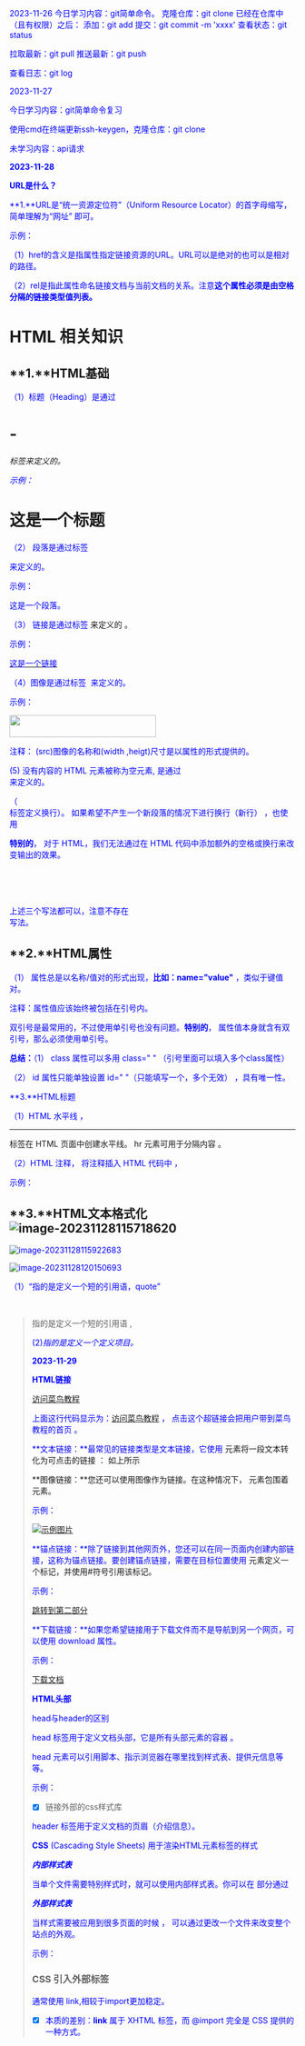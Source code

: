 2023-11-26
今日学习内容：git简单命令。
克隆仓库：git clone
已经在仓库中（且有权限）之后：
添加：git add 
提交：git commit -m 'xxxx'
查看状态：git status 

拉取最新：git pull 
推送最新：git push  

查看日志：git log

2023-11-27

今日学习内容：git简单命令复习

使用cmd在终端更新ssh-keygen，克隆仓库：git clone

未学习内容：api请求

**2023-11-28**

**URL是什么？**

 **1.**URL是“统一资源定位符”（Uniform Resource Locator）的首字母缩写，简单理解为“网址” 即可。

示例：

<link href="css/style.css" rel="stylesheet">

（1）href的含义是指属性指定链接资源的URL。URL可以是绝对的也可以是相对的路径。

（2）rel是指此属性命名链接文档与当前文档的关系。注意**这个属性必须是由空格分隔的链接类型值列表。**

# **HTML 相关知识**

##  **1.**HTML基础

（1）标题（Heading）是通过<h1> - <h6> 标签来定义的。

 示例：

 <h1>
     这是一个标题
 </h1> 

（2） 段落是通过标签 <p> 来定义的。

 示例：

 <p>
     这是一个段落。
 </p>  

（3） 链接是通过标签 <a> 来定义的 。

 示例：

<a href="https://www.runoob.com">

这是一个链接

</a>

 （4）图像是通过标签 <img> 来定义的。

示例：

<img src="/images/logo.png" width="258" height="39" />

 注释： (src)图像的名称和(width ,heigt)尺寸是以属性的形式提供的。

(5)  没有内容的 HTML 元素被称为空元素, 是通过<br>来定义的。

（<br>标签定义换行）。 如果希望不产生一个新段落的情况下进行换行（新行） ，也使用<br>

**特别的**， 对于 HTML，我们无法通过在 HTML 代码中添加额外的空格或换行来改变输出的效果。 

  <br> <br/>  <br />

上述三个写法都可以，注意不存在 </br>  写法。 

## **2.**HTML属性

（1） 属性总是以名称/值对的形式出现，**比如：name="value"** ，类似于键值对。

注释：属性值应该始终被包括在引号内。

双引号是最常用的，不过使用单引号也没有问题。**特别的**， 属性值本身就含有双引号，那么必须使用单引号。

**总结：**（1） class 属性可以多用 class=" " （引号里面可以填入多个class属性）  

（2） id 属性只能单独设置 id=" "（只能填写一个，多个无效） ，具有唯一性。

**3.**HTML标题

（1）HTML 水平线 ，<hr> 标签在 HTML 页面中创建水平线。  hr 元素可用于分隔内容 。

（2）HTML 注释， 将注释插入 HTML 代码中 ，

示例：

<!-- 这是一个注释 -->



##  **3.**HTML文本格式化![image-20231128115718620](C:\Users\Administrator\AppData\Roaming\Typora\typora-user-images\image-20231128115718620.png)

![image-20231128115922683](C:\Users\Administrator\AppData\Roaming\Typora\typora-user-images\image-20231128115922683.png)

![image-20231128120150693](C:\Users\Administrator\AppData\Roaming\Typora\typora-user-images\image-20231128120150693.png)



（1）<q>指的是定义一个短的引用语，quote

​          <blockquote>指的是定义一个短的引用语  ,

(2)<dfn>指的是定义一个定义项目。

**2023-11-29**

 **HTML链接**

<a href="https://www.runoob.com/">访问菜鸟教程</a>

 上面这行代码显示为：[访问菜鸟教程](https://www.runoob.com/) ， 点击这个超链接会把用户带到菜鸟教程的首页 。

 **文本链接：**最常见的链接类型是文本链接，它使用 <a> 元素将一段文本转化为可点击的链接 ： 如上所示

 **图像链接：**您还可以使用图像作为链接。在这种情况下，<a> 元素包围着 <img> 元素。 

示例：

<a href="https://www.example.com">
  <img src="example.jpg" alt="示例图片">
</a>

 **锚点链接：**除了链接到其他网页外，您还可以在同一页面内创建内部链接，这称为锚点链接。要创建锚点链接，需要在目标位置使用 <a> 元素定义一个标记，并使用#符号引用该标记。 

示例：

<a href="#section2">跳转到第二部分</a>
<!-- 在页面中的某个位置 -->
<a name="section2"></a>

 **下载链接：**如果您希望链接用于下载文件而不是导航到另一个网页，可以使用 download 属性。  

示例：

<a href="document.pdf" download>下载文档</a>

 **HTML头部**

head与header的区别

 head 标签用于定义文档头部，它是所有头部元素的容器 。

 head 元素可以引用脚本、指示浏览器在哪里找到样式表、提供元信息等等。 

示例：

<head>

  <title>

​    Van Gogh

  </title>

  <link href="css/style.css" rel="stylesheet">

</head>

- [x] 链接外部的css样式库

header 标签用于定义文档的页眉（介绍信息）。 

 **CSS** (Cascading Style Sheets) 用于渲染HTML元素标签的样式 

***内部样式表***

 当单个文件需要特别样式时，就可以使用内部样式表。你可以在<head>  部分通过 <style>标签定义内部样式表 

示例：

<head>
<style type="text/css">
body {background-color:yellow;}
p {color:blue;}
</style>
</head>

***外部样式表***

 当样式需要被应用到很多页面的时候 ， 可以通过更改一个文件来改变整个站点的外观。 

示例：

<head>
<link rel="stylesheet" type="text/css" href="mystyle.css">
</head>

### CSS 引入外部标签

通常使用 link,相较于import更加稳定。

<link rel="stylesheet" href="标签路径">

- [x]  本质的差别：**link** 属于 XHTML 标签，而 @import 完全是 CSS 提供的一种方式。 





 



